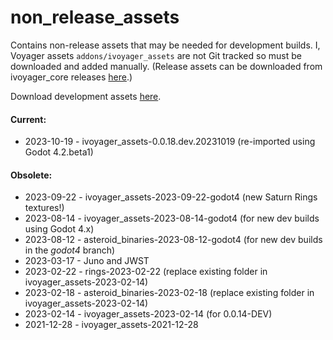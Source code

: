 # non_release_assets
Contains non-release assets that may be needed for development builds. I, Voyager assets `addons/ivoyager_assets` are not Git tracked so must be downloaded and added manually. (Release assets can be downloaded from ivoyager_core releases [here](https://github.com/ivoyager/ivoyager_core/releases).)

Download development assets [here](https://github.com/ivoyager/non_release_assets/releases).

#### Current:
* 2023-10-19 - ivoyager_assets-0.0.18.dev.20231019 (re-imported using Godot 4.2.beta1)

#### Obsolete:
* 2023-09-22 - ivoyager_assets-2023-09-22-godot4 (new Saturn Rings textures!)
* 2023-08-14 - ivoyager_assets-2023-08-14-godot4 (for new dev builds using Godot 4.x)
* 2023-08-12 - asteroid_binaries-2023-08-12-godot4 (for new dev builds in the _godot4_ branch)
* 2023-03-17 - Juno and JWST
* 2023-02-22 - rings-2023-02-22 (replace existing folder in ivoyager_assets-2023-02-14)
* 2023-02-18 - asteroid_binaries-2023-02-18 (replace existing folder in ivoyager_assets-2023-02-14)
* 2023-02-14 - ivoyager_assets-2023-02-14 (for 0.0.14-DEV)
* 2021-12-28 - ivoyager_assets-2021-12-28

